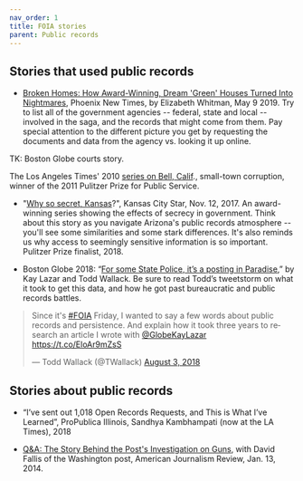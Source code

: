 ```yaml
---
nav_order: 1
title: FOIA stories
parent: Public records
---
```


## Stories that used public records

* [Broken Homes: How Award-Winning, Dream 'Green' Houses Turned Into Nightmares](https://www.phoenixnewtimes.com/news/complaints-hit-mandalay-homes-over-arizona-green-houses-11282024), Phoenix New Times, by Elizabeth Whitman, May 9 2019. Try to list all of the government agencies -- federal, state and local -- involved in the saga, and the records that might come from them. Pay special attention to the different picture you get by requesting the documents and data from the agency vs. looking it up online.

TK: Boston Globe courts story.

The Los Angeles Times' 2010 [series on Bell, Calif](https://www.latimes.com/local/bell/la-me-bell-scandal-a-times-investigation-20160211-storygallery.html)., small-town corruption, winner of the 2011 Pulitzer Prize for Public Service.

* "[Why so secret, Kansas](https://www.kansascity.com/news/politics-government/article184179651.html)?", Kansas City Star, Nov. 12, 2017. An award-winning series showing the effects of secrecy in government. Think about this story as you navigate Arizona's public records atmosphere -- you'll see some similarities and some stark differences. It's also reminds us why access to seemingly sensitive information is so important. Pulitzer Prize finalist, 2018.

* Boston Globe 2018: “[For some State Police, it’s a posting in Paradise](https://www.bostonglobe.com/metro/2018/07/14/for-some-state-police-posting-paradise/OAQmtHaFtLZr0Mt8faPQKM/story.html),” by Kay Lazar and Todd Wallack. Be sure to read Todd’s tweetstorm on what it took to get this data, and how he got past bureaucratic and public records battles.

<blockquote class="twitter-tweet"><p lang="en" dir="ltr">Since it&#39;s <a href="https://twitter.com/hashtag/FOIA?src=hash&amp;ref_src=twsrc%5Etfw">#FOIA</a> Friday, I wanted to say a few words about public records and persistence. And explain how it took three years to research an article I wrote with <a href="https://twitter.com/GlobeKayLazar?ref_src=twsrc%5Etfw">@GlobeKayLazar</a> <a href="https://t.co/EloAr9mZsS">https://t.co/EloAr9mZsS</a></p>&mdash; Todd Wallack (@TWallack) <a href="https://twitter.com/TWallack/status/1025346534471348225?ref_src=twsrc%5Etfw">August 3, 2018</a></blockquote> <script async src="https://platform.twitter.com/widgets.js" charset="utf-8"></script>


## Stories about public records

* “I’ve sent out 1,018 Open Records Requests, and This is What I’ve Learned”, ProPublica Illinois, Sandhya Kambhampati (now at the LA Times), 2018

* [Q&A: The Story Behind the Post's Investigation on Guns](http://ajr.org/2014/01/13/chasing-truth-guns/), with David Fallis of the Washington post, American Journalism Review, Jan. 13, 2014.
